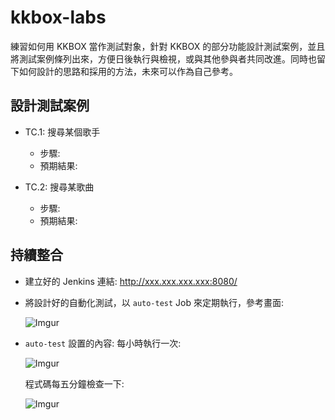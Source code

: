# kkbox-labs

練習如何用 KKBOX 當作測試對象，針對 KKBOX 的部分功能設計測試案例，並且將測試案例條列出來，方便日後執行與檢視，或與其他參與者共同改進。同時也留下如何設計的思路和採用的方法，未來可以作為自己參考。

## 設計測試案例

* TC.1: 搜尋某個歌手
    * 步驟: 
    * 預期結果: 

* TC.2: 搜尋某歌曲
    * 步驟: 
    * 預期結果: 
    

## 持續整合

* 建立好的 Jenkins 連結: http://xxx.xxx.xxx.xxx:8080/
* 將設計好的自動化測試，以 `auto-test` Job 來定期執行，參考畫面: 
    
    ![Imgur](https://i.imgur.com/zy5E2E5.png)
* `auto-test` 設置的內容:
    每小時執行一次:
    
    ![Imgur](https://i.imgur.com/ONWuUwE.png)

    程式碼每五分鐘檢查一下: 
    
    ![Imgur](https://i.imgur.com/qf8u6NO.png)    





